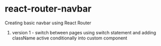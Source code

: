 # react-router-navbar

Creating basic navbar using React Router

1. version 1 - switch between pages using switch statement and adding className active conditionally into custom component
